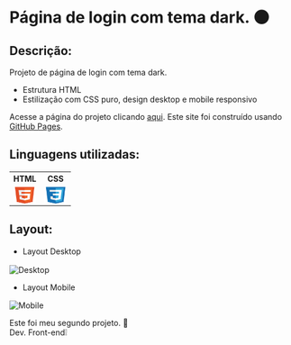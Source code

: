 # Página de login com tema dark. 🌑

<h2> Descrição: </h2>

Projeto de página de login com tema dark.

- Estrutura HTML
- Estilização com CSS puro, design desktop e mobile responsivo

Acesse a página do projeto clicando [aqui](https://julianasinnott.github.io/responsive-login-page/). Este site foi construído usando [GitHub Pages](https://pages.github.com/).

<h2> Linguagens utilizadas: </h2>

<table>
<tr>
  <th> HTML </th>
  <th> CSS </th>
</tr>
<tr>
  <td> <img align="center" alt="HTML" height="30" width="40" src="https://raw.githubusercontent.com/devicons/devicon/master/icons/html5/html5-original.svg"> </td>
  <td> <img align="center" alt="CSS" height="30" width="40" src="https://raw.githubusercontent.com/devicons/devicon/master/icons/css3/css3-original.svg"> </td>
</tr>
</table>

<h2> Layout: </h2>

- Layout Desktop
<img align="center" alt="Desktop" height="40%" width="80%" src="https://user-images.githubusercontent.com/100887684/159774267-657e9e91-3190-4f4a-9322-34fc7e96a5ba.PNG">

- Layout Mobile
<img align="center" alt="Mobile" height="350" width="195" src="https://user-images.githubusercontent.com/100887684/159836294-b95a6f54-f192-4741-b059-771fd68e5810.PNG">


Este foi meu segundo projeto. 💜 <br>
Dev. Front-end❕
